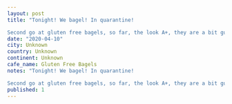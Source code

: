 ```yaml
---
layout: post
title: "Tonight! We bagel! In quarantine!

Second go at gluten free bagels, so far, the look A+, they are a bit gummy due to the xantham gum standing in place of the gluten, but they taste verrrrrrry good"
date: "2020-04-10"
city: Unknown
country: Unknown
continent: Unknown
cafe_name: Gluten Free Bagels
notes: "Tonight! We bagel! In quarantine!

Second go at gluten free bagels, so far, the look A+, they are a bit gummy due to the xantham gum standing in place of the gluten, but they taste verrrrrrry good"
published: 1
---
```

